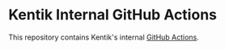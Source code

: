 # Kentik Internal GitHub Actions

This repository contains Kentik's internal [GitHub Actions][action].

[action]: https://github.com/features/actions